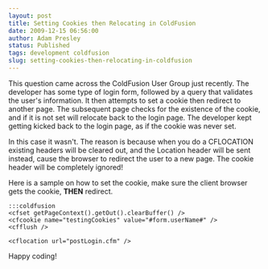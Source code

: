 ```yaml
---
layout: post
title: Setting Cookies then Relocating in ColdFusion
date: 2009-12-15 06:56:00
author: Adam Presley
status: Published
tags: development coldfusion
slug: setting-cookies-then-relocating-in-coldfusion
---
```


This question came across the ColdFusion User Group just recently. The
developer has some type of login form, followed by a query that
validates the user's information. It then attempts to set a cookie then
redirect to another page. The subsequent page checks for the existence
of the cookie, and if it is not set will relocate back to the login
page. The developer kept getting kicked back to the login page, as if
the cookie was never set.

In this case it wasn't. The reason is because when you do a CFLOCATION
existing headers will be cleared out, and the Location header will be
sent instead, cause the browser to redirect the user to a new page. The
cookie header will be completely ignored!

Here is a sample on how to set the cookie, make sure the client browser
gets the cookie, **THEN** redirect.

	:::coldfusion
	<cfset getPageContext().getOut().clearBuffer() />
	<cfcookie name="testingCookies" value="#form.userName#" />
	<cfflush />

	<cflocation url="postLogin.cfm" />

Happy coding!

